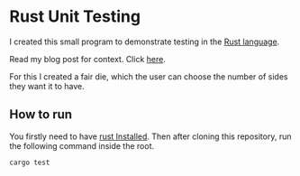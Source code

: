 # Rust Unit Testing
I created this small program to demonstrate testing in the [Rust language](https://www.rust-lang.org/). 

Read my blog post for context. Click [here](https://www.masaimahapa.co.za/posts/30-days-of-rust-day-11).

For this I created a fair die, which the user can choose the number of sides they want it to have.

## How to run
You firstly need to have [rust Installed](https://www.rust-lang.org/tools/install). Then after cloning this repository, run the following command inside the root.

```
cargo test
```
